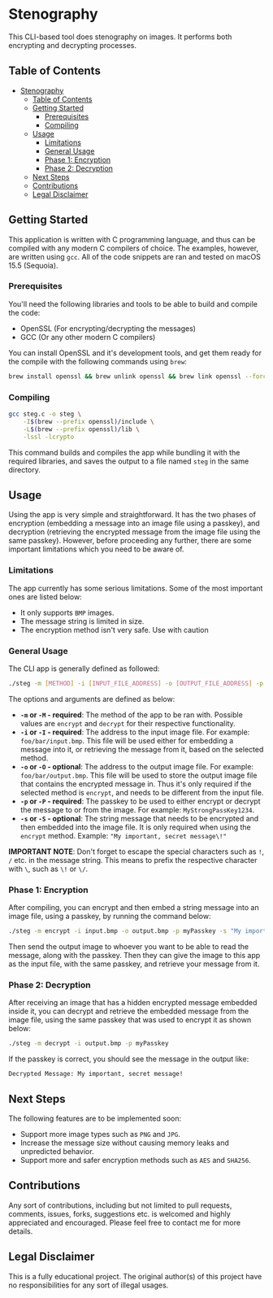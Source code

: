 # Stenography

This CLI-based tool does stenography on images. It performs both encrypting and decrypting processes.

## Table of Contents

- [Stenography](#stenography)
  - [Table of Contents](#table-of-contents)
  - [Getting Started](#getting-started)
    - [Prerequisites](#prerequisites)
    - [Compiling](#compiling)
  - [Usage](#usage)
    - [Limitations](#limitations)
    - [General Usage](#general-usage)
    - [Phase 1: Encryption](#phase-1-encryption)
    - [Phase 2: Decryption](#phase-2-decryption)
  - [Next Steps](#next-steps)
  - [Contributions](#contributions)
  - [Legal Disclaimer](#legal-disclaimer)

## Getting Started

This application is written with C programming language, and thus can be compiled with any modern C compilers of choice. The examples, however, are written using `gcc`. All of the code snippets are ran and tested on macOS 15.5 (Sequoia).

### Prerequisites

You'll need the following libraries and tools to be able to build and compile the code:

- OpenSSL (For encrypting/decrypting the messages)
- GCC (Or any other modern C compilers)

You can install OpenSSL and it's development tools, and get them ready for the compile with the following commands using `brew`:

```bash
brew install openssl && brew unlink openssl && brew link openssl --force && brew install libffi
```

### Compiling

```bash
gcc steg.c -o steg \
    -I$(brew --prefix openssl)/include \
    -L$(brew --prefix openssl)/lib \
    -lssl -lcrypto
```

This command builds and compiles the app while bundling it with the required libraries, and saves the output to a file named `steg` in the same directory.

## Usage

Using the app is very simple and straightforward. It has the two phases of encryption (embedding a message into an image file using a passkey), and decryption (retrieving the encrypted message from the image file using the same passkey). However, before proceeding any further, there are some important limitations which you need to be aware of.

### Limitations

The app currently has some serious limitations. Some of the most important ones are listed below:

- It only supports `BMP` images.
- The message string is limited in size.
- The encryption method isn't very safe. Use with caution

### General Usage

The CLI app is generally defined as followed:

```bash
./steg -m [METHOD] -i [INPUT_FILE_ADDRESS] -o [OUTPUT_FILE_ADDRESS] -p [PASSKEY] -s [MESSAGE]
```

The options and arguments are defined as below:

- **`-m` or `-M` - required**: The method of the app to be ran with. Possible values are `encrypt` and `decrypt` for their respective functionality.
- **`-i` or `-I` - required**: The address to the input image file. For example: `foo/bar/input.bmp`. This file will be used either for embedding a message into it, or retrieving the message from it, based on the selected method.
- **`-o` or `-O` - optional**: The address to the output image file. For example: `foo/bar/output.bmp`. This file will be used to store the output image file that contains the encrypted message in. Thus it's only required if the selected method is `encrypt`, and needs to be different from the input file.
- **`-p` or `-P` - required**: The passkey to be used to either encrypt or decrypt the message to or from the image. For example: `MyStrongPassKey1234`.
- **`-s` or `-S` - optional**: The string message that needs to be encrypted and then embedded into the image file. It is only required when using the `encrypt` method. Example: `"My important, secret message\!"`

**IMPORTANT NOTE**: Don't forget to escape the special characters such as `!`, `/` etc. in the message string. This means to prefix the respective character with `\`, such as `\!` or `\/`.

### Phase 1: Encryption

After compiling, you can encrypt and then embed a string message into an image file, using a passkey, by running the command below:

```bash
./steg -m encrypt -i input.bmp -o output.bmp -p myPasskey -s "My important, secret message\!"
```

Then send the output image to whoever you want to be able to read the message, along with the passkey. Then they can give the image to this app as the input file, with the same passkey, and retrieve your message from it.

### Phase 2: Decryption

After receiving an image that has a hidden encrypted message embedded inside it, you can decrypt and retrieve the embedded message from the image file, using the same passkey that was used to encrypt it as shown below:

```bash
./steg -m decrypt -i output.bmp -p myPasskey
```

If the passkey is correct, you should see the message in the output like:

```
Decrypted Message: My important, secret message!
```

## Next Steps

The following features are to be implemented soon:

- Support more image types such as `PNG` and `JPG`.
- Increase the message size without causing memory leaks and unpredicted behavior.
- Support more and safer encryption methods such as `AES` and `SHA256`.

## Contributions

Any sort of contributions, including but not limited to pull requests, comments, issues, forks, suggestions etc. is welcomed and highly appreciated and encouraged. Please feel free to contact me for more details.

## Legal Disclaimer

This is a fully educational project. The original author(s) of this project have no responsibilities for any sort of illegal usages.
